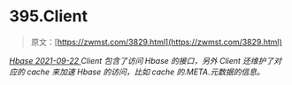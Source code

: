 <!--yml
category: 未分类
date: 0001-01-01 00:00:00
-->

# 395.Client

> 原文：[https://zwmst.com/3829.html](https://zwmst.com/3829.html)

   [ *Hbase* ](https://zwmst.com/hbase)*[ <time datetime="2021-09-23T01:14:46+08:00"> 2021-09-22 </time> ](https://zwmst.com/3829.html)  Client 包含了访问 Hbase 的接口，另外 Client 还维护了对应的 cache 来加速 Hbase 的访问，比如 cache 的.META.元数据的信息。*
